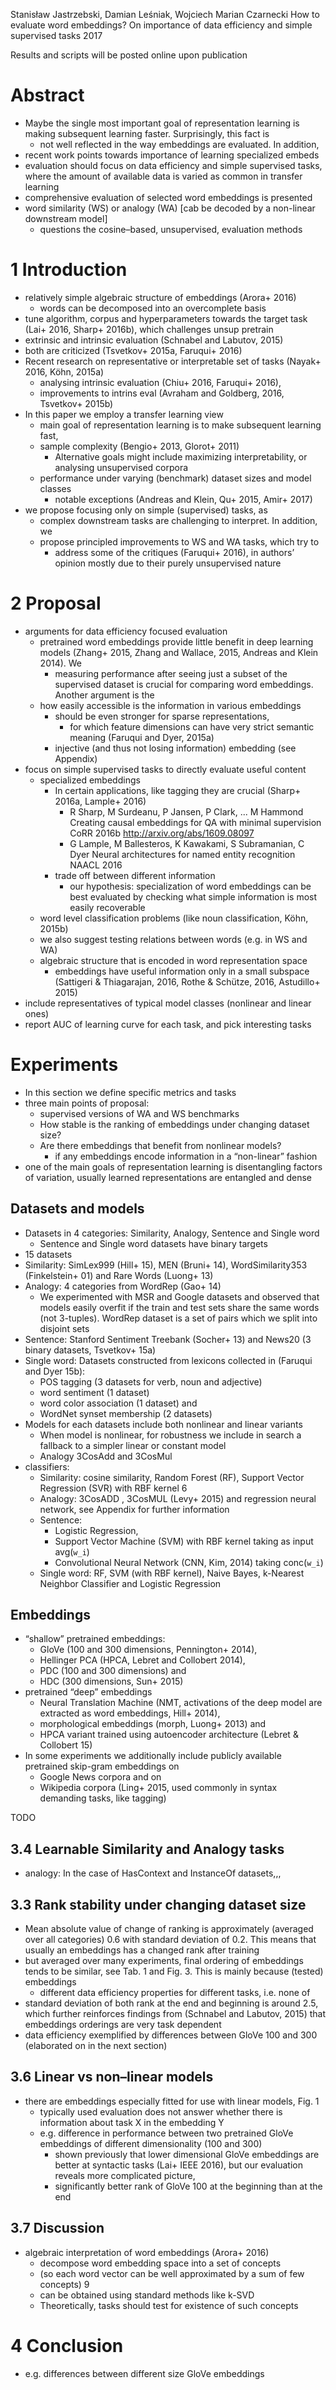 Stanisław Jastrzebski, Damian Leśniak, Wojciech Marian Czarnecki
How to evaluate word embeddings?
  On importance of data efficiency and simple supervised tasks
2017

Results and scripts will be posted online upon publication

# Abstract

* Maybe the single most important goal of representation learning is making
  subsequent learning faster. Surprisingly, this fact is
  * not well reflected in the way embeddings are evaluated. In addition,
* recent work points towards importance of learning specialized embeds
* evaluation should focus on data efficiency and simple supervised tasks,
  where the amount of available data is varied as common in transfer learning
* comprehensive evaluation of selected word embeddings is presented
* word similarity (WS) or analogy (WA) [cab be decoded by a non-linear
  downstream model]
  * questions the cosine–based, unsupervised, evaluation methods

# 1 Introduction

* relatively simple algebraic structure of embeddings (Arora+ 2016)
  * words can be decomposed into an overcomplete basis
* tune algorithm, corpus and hyperparameters towards the target task
  (Lai+ 2016, Sharp+ 2016b), which challenges unsup pretrain
* extrinsic and intrinsic evaluation (Schnabel and Labutov, 2015)
* both are criticized (Tsvetkov+ 2015a, Faruqui+ 2016)
* Recent research on representative or interpretable set of tasks
  (Nayak+ 2016, Köhn, 2015a)
  * analysing intrinsic evaluation (Chiu+ 2016, Faruqui+ 2016),
  * improvements to intrins eval (Avraham and Goldberg, 2016, Tsvetkov+ 2015b)
* In this paper we employ a transfer learning view
  * main goal of representation learning is to make subsequent learning fast,
  * sample complexity (Bengio+ 2013, Glorot+ 2011)
    * Alternative goals might include maximizing interpretability, or
      analysing unsupervised corpora
  * performance under varying (benchmark) dataset sizes and model classes
    * notable exceptions (Andreas and Klein, Qu+ 2015, Amir+ 2017)
* we propose focusing only on simple (supervised) tasks, as
  * complex downstream tasks are challenging to interpret. In addition, we
  * propose principled improvements to WS and WA tasks, which try to
    * address some of the critiques (Faruqui+ 2016), in authors’ opinion
      mostly due to their purely unsupervised nature

# 2 Proposal

* arguments for data efficiency focused evaluation
  * pretrained word embeddings provide little benefit in deep learning models
    (Zhang+ 2015, Zhang and Wallace, 2015, Andreas and Klein 2014). We
    * measuring performance after seeing just a subset of the supervised
      dataset is crucial for comparing word embeddings. Another argument is the
  * how easily accessible is the information in various embeddings
    * should be even stronger for sparse representations,
      * for which feature dimensions can have very strict semantic meaning
        (Faruqui and Dyer, 2015a)
    * injective (and thus not losing information) embedding (see Appendix)
* focus on simple supervised tasks to directly evaluate useful content
  * specialized embeddings
    * In certain applications, like tagging they are crucial
      (Sharp+ 2016a, Lample+ 2016)
      * R Sharp, M Surdeanu, P Jansen, P Clark, ... M Hammond
        Creating causal embeddings for QA with minimal supervision
        CoRR 2016b http://arxiv.org/abs/1609.08097
      * G Lample, M Ballesteros, K Kawakami, S Subramanian, C Dyer
        Neural architectures for named entity recognition
        NAACL 2016
    * trade off between different information
      * our hypothesis: specialization of word embeddings can be best evaluated
        by checking what simple information is most easily recoverable
  * word level classification problems (like noun classification, Köhn, 2015b)
  * we also suggest testing relations between words (e.g. in WS and WA)
  * algebraic structure that is encoded in word representation space
    * embeddings have useful information only in a small subspace
      (Sattigeri & Thiagarajan, 2016, Rothe & Schütze, 2016, Astudillo+ 2015)
* include representatives of typical model classes (nonlinear and linear ones)
* report AUC of learning curve for each task, and pick interesting tasks

# Experiments

* In this section we define specific metrics and tasks
* three main points of proposal:
  * supervised versions of WA and WS benchmarks
  * How stable is the ranking of embeddings under changing dataset size?
  * Are there embeddings that benefit from nonlinear models?
    * if any embeddings encode information in a “non-linear” fashion
* one of the main goals of representation learning is disentangling factors of
  variation, usually learned representations are entangled and dense

## Datasets and models

* Datasets in 4 categories: Similarity, Analogy, Sentence and Single word
  * Sentence and Single word datasets have binary targets
* 15 datasets
* Similarity: SimLex999 (Hill+ 15), MEN (Bruni+ 14),
  WordSimilarity353 (Finkelstein+ 01) and Rare Words (Luong+ 13)
* Analogy: 4 categories from WordRep (Gao+ 14)
  * We experimented with MSR and Google datasets and observed that
    models easily overfit if the train and test sets share the same words (not
    3-tuples). WordRep dataset is a set of pairs which we split into disjoint
    sets
* Sentence: Stanford Sentiment Treebank (Socher+ 13) and
  News20 (3 binary datasets, Tsvetkov+ 15a)
* Single word:
  Datasets constructed from lexicons collected in (Faruqui and Dyer 15b):
  * POS tagging (3 datasets for verb, noun and adjective)
  * word sentiment (1 dataset)
  * word color association (1 dataset) and
  * WordNet synset membership (2 datasets)
* Models for each datasets include both nonlinear and linear variants
  * When model is nonlinear, for robustness we include in search a fallback
    to a simpler linear or constant model
  * Analogy 3CosAdd and 3CosMul
* classifiers:
  * Similarity: cosine similarity, Random Forest (RF), Support Vector Regression
    (SVR) with RBF kernel 6
  * Analogy: 3CosADD , 3CosMUL (Levy+ 2015) and
    regression neural network, see Appendix for further information
  * Sentence:
    * Logistic Regression,
    * Support Vector Machine (SVM) with RBF kernel taking as input avg(`w_i`)
    * Convolutional Neural Network (CNN, Kim, 2014) taking conc(`w_i`)
  * Single word: RF, SVM (with RBF kernel), Naive Bayes,
    k-Nearest Neighbor Classifier and Logistic Regression

## Embeddings

* “shallow” pretrained embeddings:
  * GloVe (100 and 300 dimensions, Pennington+ 2014),
  * Hellinger PCA (HPCA, Lebret and Collobert 2014),
  * PDC (100 and 300 dimensions) and
  * HDC (300 dimensions, Sun+ 2015)
* pretrained “deep” embeddings
  * Neural Translation Machine (NMT, activations of the deep model are
    extracted as word embeddings, Hill+ 2014),
  * morphological embeddings (morph, Luong+ 2013) and
  * HPCA variant trained using autoencoder architecture (Lebret & Collobert 15)
* In some experiments we additionally include publicly available pretrained
  skip-gram embeddings on
  * Google News corpora and  on
  * Wikipedia corpora (Ling+ 2015, used commonly in syntax demanding tasks,
    like tagging)

TODO

## 3.4 Learnable Similarity and Analogy tasks

* analogy: In the case of HasContext and InstanceOf datasets,,,

## 3.3 Rank stability under changing dataset size

* Mean absolute value of change of ranking is approximately (averaged over all
  categories) 0.6 with standard deviation of 0.2. This means that usually an
  embeddings has a changed rank after training
* but averaged over many experiments, final ordering of embeddings tends to
  be similar, see Tab. 1 and Fig. 3. This is mainly because (tested) embeddings
  * different data efficiency properties for different tasks, i.e. none of
* standard deviation of both rank at the end and beginning is around 2.5, which
  further reinforces findings from (Schnabel and Labutov, 2015) that embeddings
  orderings are very task dependent
* data efficiency exemplified by differences between GloVe 100 and 300
  (elaborated on in the next section)

## 3.6 Linear vs non–linear models

* there are embeddings especially fitted for use with linear models, Fig. 1
  * typically used evaluation does not answer whether there is information
    about task X in the embedding Y
  * e.g. difference in performance between two pretrained GloVe embeddings of
    different dimensionality (100 and 300)
    * shown previously that lower dimensional GloVe embeddings are better at
      syntactic tasks (Lai+ IEEE 2016), but
      our evaluation reveals more complicated picture,
    * significantly better rank of GloVe 100 at the beginning than at the end

## 3.7 Discussion

* algebraic interpretation of word embeddings (Arora+ 2016)
  * decompose word embedding space into a set of concepts
  * (so each word vector can be well approximated by a sum of few concepts) 9 
  * can be obtained using standard methods like k-SVD
  * Theoretically, tasks should test for existence of such concepts

# 4 Conclusion

* e.g. differences between different size GloVe embeddings
